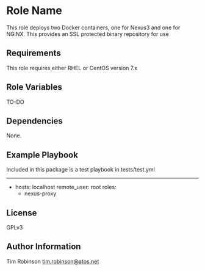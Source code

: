Role Name
=========

This role deploys two Docker containers, one for Nexus3 and one for NGiNX. This provides an SSL protected binary repository for use 

Requirements
------------

This role requires either RHEL or CentOS version 7.x

Role Variables
--------------

TO-DO

Dependencies
------------

None.

Example Playbook
----------------

Included in this package is a test playbook in tests/test.yml

   ---
   - hosts: localhost
     remote_user: root
     roles:
       - nexus-proxy

License
-------

GPLv3

Author Information
------------------

Tim Robinson tim.robinson@atos.net
